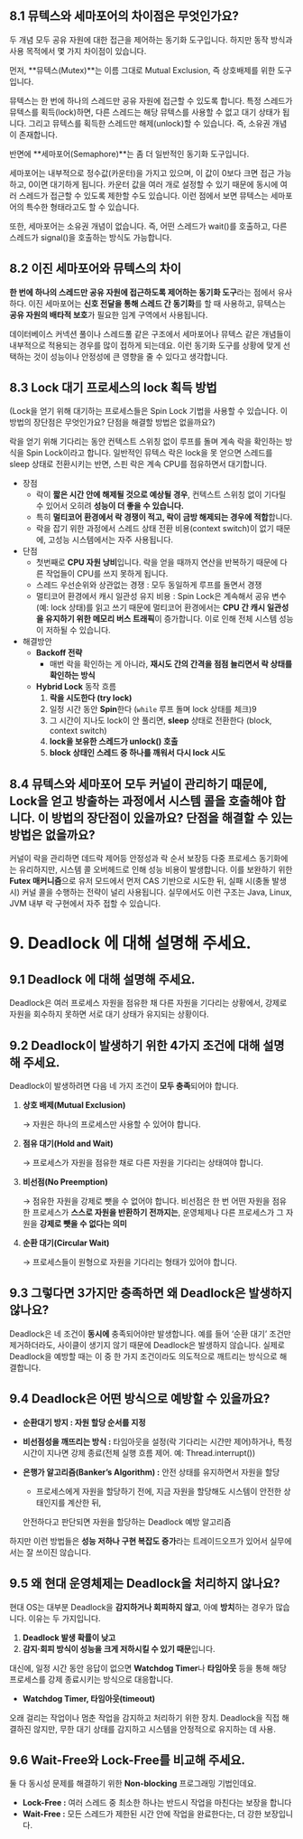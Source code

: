 ## **8.1 뮤텍스와 세마포어의 차이점은 무엇인가요?**

두 개념 모두 공유 자원에 대한 접근을 제어하는 동기화 도구입니다.
하지만 동작 방식과 사용 목적에서 몇 가지 차이점이 있습니다.

먼저, **뮤텍스(Mutex)**는 이름 그대로 Mutual Exclusion, 즉 상호배제를 위한 도구입니다.

뮤텍스는 한 번에 하나의 스레드만 공유 자원에 접근할 수 있도록 합니다.
특정 스레드가 뮤텍스를 획득(lock)하면, 다른 스레드는 해당 뮤텍스를 사용할 수 없고 대기 상태가 됩니다.
그리고 뮤텍스를 획득한 스레드만 해제(unlock)할 수 있습니다.
즉, 소유권 개념이 존재합니다.

반면에 **세마포어(Semaphore)**는 좀 더 일반적인 동기화 도구입니다.

세마포어는 내부적으로 정수값(카운터)을 가지고 있으며, 이 값이 0보다 크면 접근 가능하고, 0이면 대기하게 됩니다.
카운터 값을 여러 개로 설정할 수 있기 때문에 동시에 여러 스레드가 접근할 수 있도록 제한할 수도 있습니다.
이런 점에서 보면 뮤텍스는 세마포어의 특수한 형태라고도 할 수 있습니다.

또한, 세마포어는 소유권 개념이 없습니다. 즉, 어떤 스레드가 wait()를 호출하고, 다른 스레드가 signal()을 호출하는 방식도 가능합니다.


## 8.2 이진 세마포어와 뮤텍스의 차이

**한 번에 하나의 스레드만 공유 자원에 접근하도록 제어하는 동기화 도구**라는 점에서 유사하다.
이진 세마포어는 **신호 전달을 통해 스레드 간 동기화**를 할 때 사용하고,
뮤텍스는 **공유 자원의 배타적 보호**가 필요한 임계 구역에서 사용됩니다.

데이터베이스 커넥션 풀이나 스레드풀 같은 구조에서
세마포어나 뮤텍스 같은 개념들이 내부적으로 적용되는 경우를 많이 접하게 되는데요.
이런 동기화 도구를 상황에 맞게 선택하는 것이 성능이나 안정성에 큰 영향을 줄 수 있다고 생각합니다.

## 8.3 Lock 대기 프로세스의 lock 획득 방법
(Lock을 얻기 위해 대기하는 프로세스들은 Spin Lock 기법을 사용할 수 있습니다. 이 방법의 장단점은 무엇인가요? 단점을 해결할 방법은 없을까요?)

락을 얻기 위해 기다리는 동안 컨텍스트 스위칭 없이 루프를 돌며 계속 락을 확인하는 방식을 Spin Lock이라고 합니다.
일반적인 뮤텍스 락은 lock을 못 얻으면 스레드를 sleep 상태로 전환시키는 반면, 스핀 락은 계속 CPU를 점유하면서 대기합니다.

- 장점
    - 락이 **짧은 시간 안에 해제될 것으로 예상될 경우**, 컨텍스트 스위칭 없이 기다릴 수 있어서 오히려 **성능이 더 좋을 수 있습니다.**
    - 특히 **멀티코어 환경에서 락 경쟁이 적고, 락이 금방 해제되는 경우에 적합**합니다.
    - 락을 잡기 위한 과정에서 스레드 상태 전환 비용(context switch)이 없기 때문에, 고성능 시스템에서는 자주 사용됩니다.
- 단점
    - 첫번째로 **CPU 자원 낭비**입니다. 락을 얻을 때까지 연산을 반복하기 때문에 다른 작업들이 CPU를 쓰지 못하게 됩니다.
    - 스레드 우선순위와 상관없는 경쟁 : 모두 동일하게 루프를 돌면서 경쟁
    - 멀티코어 환경에서 캐시 일관성 유지 비용 :  Spin Lock은 계속해서 공유 변수(예: lock 상태)를 읽고 쓰기 때문에 멀티코어 환경에서는 **CPU 간 캐시 일관성을 유지하기 위한 메모리 버스 트래픽**이 증가합니다. 이로 인해 전체 시스템 성능이 저하될 수 있습니다.
- 해결방안
    - **Backoff 전략**
        - 매번 락을 확인하는 게 아니라, **재시도 간의 간격을 점점 늘리면서 락 상태를 확인하는 방식**
    - **Hybrid Lock** 동작 흐름
        1. **락을 시도한다 (try lock)**
        2. 일정 시간 동안 **Spin**한다 (`while` 루프 돌며 lock 상태를 체크)9
        3. 그 시간이 지나도 lock이 안 풀리면, **sleep** 상태로 전환한다 (block, context switch)
        4. **lock을 보유한 스레드가 unlock() 호출**
        5. **block 상태인 스레드 중 하나를 깨워서 다시 lock 시도**
     
## 8.4  뮤텍스와 세마포어 모두 커널이 관리하기 때문에, Lock을 얻고 방출하는 과정에서 시스템 콜을 호출해야 합니다. 이 방법의 장단점이 있을까요? 단점을 해결할 수 있는 방법은 없을까요?

커널이 락을 관리하면 데드락 제어등 안정성과 락 순서 보장등 다중 프로세스 동기화에는 유리하지만,
시스템 콜 오버헤드로 인해 성능 비용이 발생합니다.
이를 보완하기 위한 **Futex 매커니즘**으로 유저 모드에서 먼저 CAS 기반으로 시도한 뒤,  실패 시(충돌 발생 시) 커널 콜을 수행하는 전략이 널리 사용됩니다.
실무에서도 이런 구조는 Java, Linux, JVM 내부 락 구현에서 자주 접할 수 있습니다.


# 9. **Deadlock 에 대해 설명해 주세요.**

## **9.1 Deadlock 에 대해 설명해 주세요.**

Deadlock은 여러 프로세스 자원을 점유한 채 다른 자원을 기다리는 상황에서, 강제로 자원을 회수하지 못하면 서로 대기 상태가 유지되는 상황이다. 

## **9.2 Deadlock이 발생하기 위한 4가지 조건에 대해 설명해 주세요.**

Deadlock이 발생하려면 다음 네 가지 조건이 **모두 충족**되어야 합니다.

1. **상호 배제(Mutual Exclusion)**
    
    → 자원은 하나의 프로세스만 사용할 수 있어야 합니다.
    
2. **점유 대기(Hold and Wait)**
    
    → 프로세스가 자원을 점유한 채로 다른 자원을 기다리는 상태여야 합니다.
    
3. **비선점(No Preemption)**
    
    → 점유한 자원을 강제로 뺏을 수 없어야 합니다.
    비선점은 한 번 어떤 자원을 점유한 프로세스가 **스스로 자원을 반환하기 전까지는**, 운영체제나 다른 프로세스가 그 자원을 **강제로 뺏을 수 없다는 의미**
    
4. **순환 대기(Circular Wait)**
    
    → 프로세스들이 원형으로 자원을 기다리는 형태가 있어야 합니다.
    

## **9.3 그렇다면 3가지만 충족하면 왜 Deadlock은 발생하지 않나요?**

Deadlock은 네 조건이 **동시에** 충족되어야만 발생합니다. 예를 들어 ‘순환 대기’ 조건만 제거하더라도, 사이클이 생기지 않기 때문에 Deadlock은 발생하지 않습니다. 실제로 Deadlock을 예방할 때는 이 중 한 가지 조건이라도 의도적으로 깨트리는 방식으로 해결합니다.

## **9.4 Deadlock은 어떤 방식으로 예방할 수 있을까요?**

- **순환대기 방지 : 자원 할당 순서를 지정**
- **비선점성을 깨뜨리는 방식 :** 타임아웃을 설정(락 기다리는 시간만 제어)하거나, 특정 시간이 지나면 강제 종료(전체 실행 흐름 제어. 예: Thread.interrupt())
- **은행가 알고리즘(Banker’s Algorithm) :** 안전 상태를 유지하면서 자원을 할당
    - 프로세스에게 자원을 할당하기 전에, 지금 자원을 할당해도 시스템이 안전한 상태인지를 계산한 뒤,
    
    안전하다고 판단되면 자원을 할당하는 Deadlock 예방 알고리즘
    

하지만 이런 방법들은 **성능 저하나 구현 복잡도 증가**라는 트레이드오프가 있어서 실무에서는 잘 쓰이진 않습니다.

## **9.5 왜 현대 운영체제는 Deadlock을 처리하지 않나요?**

현대 OS는 대부분 Deadlock을 **감지하거나 회피하지 않고**, 아예 **방치**하는 경우가 많습니다. 이유는 두 가지입니다.

1. **Deadlock 발생 확률이 낮고**
2. **감지·회피 방식이 성능을 크게 저하시킬 수 있기 때문**입니다.

대신에, 일정 시간 동안 응답이 없으면 **Watchdog Timer**나 **타임아웃** 등을 통해 해당 프로세스를 강제 종료시키는 방식으로 대응합니다.

- **Watchdog Timer, 타임아웃(timeout)**

오래 걸리는 작업이나 멈춘 작업을 감지하고 처리하기 위한 장치.
Deadlock을 직접 해결하진 않지만, 무한 대기 상태를 감지하고 시스템을 안정적으로 유지하는 데 사용.

## 9.6 **Wait-Free와 Lock-Free를 비교해 주세요.**

둘 다 동시성 문제를 해결하기 위한 **Non-blocking** 프로그래밍 기법인데요.

- **Lock-Free :**  여러 스레드 중 최소한 하나는 반드시 작업을 마친다는 보장을 합니다
- **Wait-Free :**  모든 스레드가 제한된 시간 안에 작업을 완료한다는, 더 강한 보장입니다.

